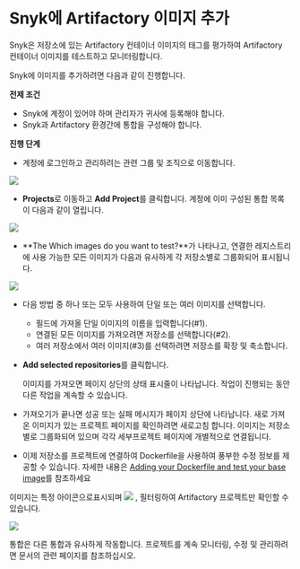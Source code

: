 # Snyk에 Artifactory 이미지 추가

Snyk은 저장소에 있는 Artifactory 컨테이너 이미지의 태그를 평가하여 Artifactory 컨테이너 이미지를 테스트하고 모니터링합니다.

Snyk에 이미지를 추가하려면 다음과 같이 진행합니다.

**전제 조건**

* Snyk에 계정이 있어야 하며 관리자가 귀사에 등록해야 합니다.
* Snyk과 Artifactory 환경간에 통합을 구성해야 합니다.

**진행 단계**

* 계정에 로그인하고 관리하려는 관련 그룹 및 조직으로 이동합니다.

![](<../../../../.gitbook/assets/add-artifactory-images (1) (2) (20).gif>)

* **Projects**로 이동하고 **Add Project**를 클릭합니다. 계정에 이미 구성된 통합 목록이 다음과 같이 열립니다.

![](../../../../.gitbook/assets/uuid-dd01aab7-482f-0fc2-01de-c2427a14a0e0-en.png)

* **The Which images do you want to test?**가 나타나고, 연결한 레지스트리에 사용 가능한 모든 이미지가 다음과 유사하게 각 저장소별로 그룹화되어 표시됩니다.

![](<../../../../.gitbook/assets/uuid-bd9cf629-f5fb-b28b-1fc1-40df2367a7f9-en (1) (1) (2) (4) (2) (10).png>)

* 다음 방법 중 하나 또는 모두 사용하여 단일 또는 여러 이미지를 선택합니다.
  * 필드에 가져올 단일 이미지의 이름을 입력합니다(#1).
  * 연결된 모든 이미지를 가져오려면 저장소를 선택합니다(#2).
  * 여러 저장소에서 여러 이미지(#3)를 선택하려면 저장소를 확장 및 축소합니다.
*   **Add selected repositories**를 클릭합니다.

    이미지를 가져오면 페이지 상단의 상태 표시줄이 나타납니다. 작업이 진행되는 동안 다른 작업을 계속할 수 있습니다.
* 가져오기가 끝나면 성공 또는 실패 메시지가 페이지 상단에 나타납니다. 새로 가져온 이미지가 있는 프로젝트 페이지를 확인하려면 새로고침 합니다. 이미지는 저장소별로 그룹화되어 있으며 각각 세부프로젝트 페이지에 개별적으로 연결됩니다.
* 이제 저장소를 프로젝트에 연결하여 Dockerfile을 사용하여 풍부한 수정 정보를 제공할 수 있습니다. 자세한 내용은 [Adding your Dockerfile and test your base image](https://support.snyk.io/hc/articles/360003916218#UUID-9ab347a6-8af0-ef6c-5ebd-cec21fbfab29)를 참조하세요

이미지는 특정 아이콘으로표시되며 ![](../../../../.gitbook/assets/uuid-d083d5fe-780a-cf2f-18db-42720db8c5a1-en.png) , 필터링하여 Artifactory 프로젝트만 확인할 수 있습니다.

![](../../../../.gitbook/assets/uuid-5c95894c-97d8-a6a9-0969-7c5fee541211-en.png)

통합은 다른 통합과 유사하게 작동합니다. 프로젝트를 계속 모니터링, 수정 및 관리하려면 문서의 관련 페이지를 참조하십시오.
